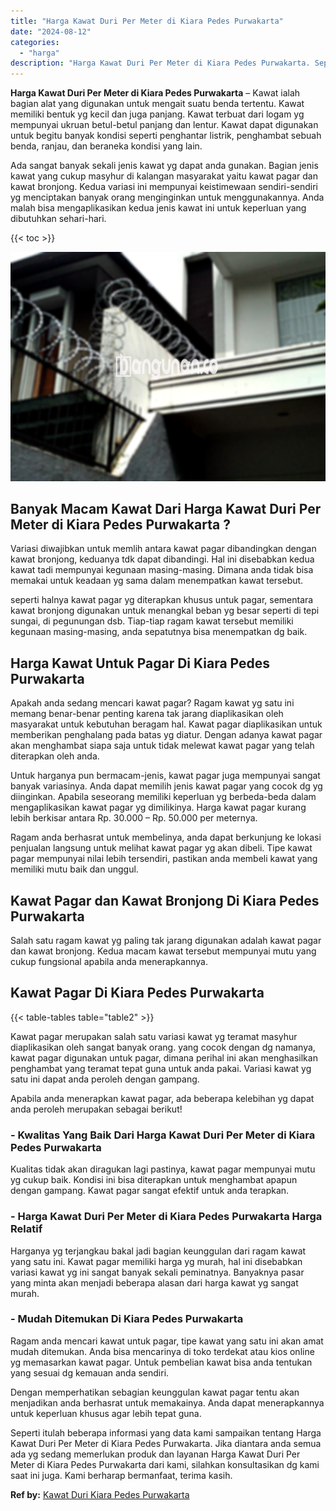 ```yaml
---
title: "Harga Kawat Duri Per Meter di Kiara Pedes Purwakarta"
date: "2024-08-12"
categories: 
  - "harga"
description: "Harga Kawat Duri Per Meter di Kiara Pedes Purwakarta. Seperti itulah beberapa informasi yang data kami sampaikan tentang Harga Kawat Duri Per Meter di Kiara..."
---
```


**Harga Kawat Duri Per Meter di Kiara Pedes Purwakarta** – Kawat ialah bagian alat yang digunakan untuk mengait suatu benda tertentu. Kawat memiliki bentuk yg kecil dan juga panjang. Kawat terbuat dari logam yg mempunyai ukruan betul-betul panjang dan lentur. Kawat dapat digunakan untuk begitu banyak kondisi seperti penghantar listrik, penghambat sebuah benda, ranjau, dan beraneka kondisi yang lain.

Ada sangat banyak sekali jenis kawat yg dapat anda gunakan. Bagian jenis kawat yang cukup masyhur di kalangan masyarakat yaitu kawat pagar dan kawat bronjong. Kedua variasi ini mempunyai keistimewaan sendiri-sendiri yg menciptakan banyak orang menginginkan untuk menggunakannya. Anda malah bisa mengaplikasikan kedua jenis kawat ini untuk keperluan yang dibutuhkan sehari-hari.

{{< toc >}}

![Harga Kawat Duri Per Meter di Kiara Pedes Purwakarta](/images/jual-kawat-murah29.png)

## Banyak Macam Kawat Dari Harga Kawat Duri Per Meter di Kiara Pedes Purwakarta ?

Variasi diwajibkan untuk memlih antara kawat pagar dibandingkan dengan kawat bronjong, keduanya tdk dapat dibandingi. Hal ini disebabkan kedua kawat tadi mempunyai kegunaan masing-masing. Dimana anda tidak bisa memakai untuk keadaan yg sama dalam menempatkan kawat tersebut.

seperti halnya kawat pagar yg diterapkan khusus untuk pagar, sementara kawat bronjong digunakan untuk menangkal beban yg besar seperti di tepi sungai, di pegunungan dsb. Tiap-tiap ragam kawat tersebut memiliki kegunaan masing-masing, anda sepatutnya bisa menempatkan dg baik.

## Harga Kawat Untuk Pagar Di Kiara Pedes Purwakarta

Apakah anda sedang mencari kawat pagar? Ragam kawat yg satu ini memang benar-benar penting karena tak jarang diaplikasikan oleh masyarakat untuk kebutuhan beragam hal. Kawat pagar diaplikasikan untuk memberikan penghalang pada batas yg diatur. Dengan adanya kawat pagar akan menghambat siapa saja untuk tidak melewat kawat pagar yang telah diterapkan oleh anda.

Untuk harganya pun bermacam-jenis, kawat pagar juga mempunyai sangat banyak variasinya. Anda dapat memilih jenis kawat pagar yang cocok dg yg diinginkan. Apabila seseorang memiliki keperluan yg berbeda-beda dalam mengaplikasikan kawat pagar yg dimilikinya. Harga kawat pagar kurang lebih berkisar antara Rp. 30.000 – Rp. 50.000 per meternya.

Ragam anda berhasrat untuk membelinya, anda dapat berkunjung ke lokasi penjualan langsung untuk melihat kawat pagar yg akan dibeli. Tipe kawat pagar mempunyai nilai lebih tersendiri, pastikan anda membeli kawat yang memiliki mutu baik dan unggul.

## Kawat Pagar dan Kawat Bronjong Di Kiara Pedes Purwakarta

Salah satu ragam kawat yg paling tak jarang digunakan adalah kawat pagar dan kawat bronjong. Kedua macam kawat tersebut mempunyai mutu yang cukup fungsional apabila anda menerapkannya.

## Kawat Pagar Di Kiara Pedes Purwakarta

{{< table-tables table="table2" >}}

Kawat pagar merupakan salah satu variasi kawat yg teramat masyhur diaplikasikan oleh sangat banyak orang. yang cocok dengan dg namanya, kawat pagar digunakan untuk pagar, dimana perihal ini akan menghasilkan penghambat yang teramat tepat guna untuk anda pakai. Variasi kawat yg satu ini dapat anda peroleh dengan gampang.

Apabila anda menerapkan kawat pagar, ada beberapa kelebihan yg dapat anda peroleh merupakan sebagai berikut!

### \- Kwalitas Yang Baik Dari Harga Kawat Duri Per Meter di Kiara Pedes Purwakarta

Kualitas tidak akan diragukan lagi pastinya, kawat pagar mempunyai mutu yg cukup baik. Kondisi ini bisa diterapkan untuk menghambat apapun dengan gampang. Kawat pagar sangat efektif untuk anda terapkan.

### \- Harga Kawat Duri Per Meter di Kiara Pedes Purwakarta Harga Relatif

Harganya yg terjangkau bakal jadi bagian keunggulan dari ragam kawat yang satu ini. Kawat pagar memiliki harga yg murah, hal ini disebabkan variasi kawat yg ini sangat banyak sekali peminatnya. Banyaknya pasar yang minta akan menjadi beberapa alasan dari harga kawat yg sangat murah.

### \- Mudah Ditemukan Di Kiara Pedes Purwakarta

Ragam anda mencari kawat untuk pagar, tipe kawat yang satu ini akan amat mudah ditemukan. Anda bisa mencarinya di toko terdekat atau kios online yg memasarkan kawat pagar. Untuk pembelian kawat bisa anda tentukan yang sesuai dg kemauan anda sendiri.

Dengan memperhatikan sebagian keunggulan kawat pagar tentu akan menjadikan anda berhasrat untuk memakainya. Anda dapat menerapkannya untuk keperluan khusus agar lebih tepat guna.

Seperti itulah beberapa informasi yang data kami sampaikan tentang Harga Kawat Duri Per Meter di Kiara Pedes Purwakarta. Jika diantara anda semua ada yg sedang memerlukan produk dan layanan Harga Kawat Duri Per Meter di Kiara Pedes Purwakarta dari kami, silahkan konsultasikan dg kami saat ini juga. Kami berharap bermanfaat, terima kasih.

**Ref by:** [Kawat Duri Kiara Pedes Purwakarta](https://id.wikipedia.org/wiki/Kawat)
